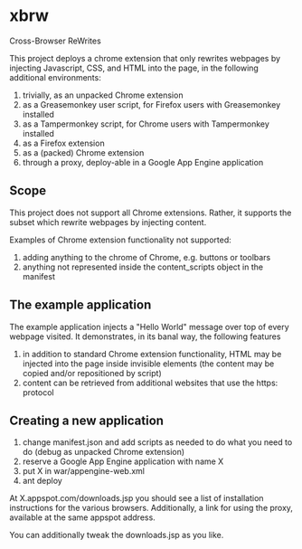 # xbrw

Cross-Browser ReWrites

This project deploys a chrome extension that only rewrites webpages by
injecting Javascript, CSS, and HTML into the page, in the following
additional environments:

1. trivially, as an unpacked Chrome extension
1. as a Greasemonkey user script, for Firefox users with Greasemonkey installed
1. as a Tampermonkey script, for Chrome users with Tampermonkey installed
1. as a Firefox extension
1. as a (packed) Chrome extension
1. through a proxy, deploy-able in a Google App Engine application

## Scope

This project does not support all Chrome extensions.  Rather, it
supports the subset which rewrite webpages by injecting content.

Examples of Chrome extension functionality not supported:

1. adding anything to the chrome of Chrome, e.g. buttons or toolbars
1. anything not represented inside the content_scripts object in the
   manifest

## The example application

The example application injects a "Hello World" message over top of
every webpage visited.  It demonstrates, in its banal way, the
following features

1. in addition to standard Chrome extension functionality, HTML may be
   injected into the page inside invisible elements (the content may
   be copied and/or repositioned by script)
1. content can be retrieved from additional websites that use the
   https: protocol

## Creating a new application

1. change manifest.json and add scripts as needed to do what you need
   to do (debug as unpacked Chrome extension)
1. reserve a Google App Engine application with name X
1. put X in war/appengine-web.xml
1. ant deploy

At X.appspot.com/downloads.jsp you should see a list of installation
instructions for the various browsers.  Additionally, a link for using
the proxy, available at the same appspot address.

You can additionally tweak the downloads.jsp as you like.


